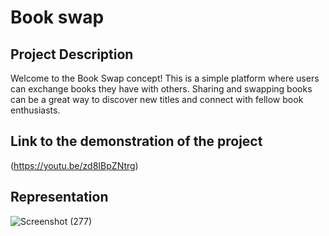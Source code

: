 # Book swap

## Project Description

Welcome to the Book Swap concept! This is a simple platform where users can exchange books they have with others. Sharing and swapping books can be a great way to discover new titles and connect with fellow book enthusiasts.

## Link to the demonstration of the project
(https://youtu.be/zd8IBpZNtrg)

## Representation

![Screenshot (277)](https://github.com/Firoz-Thapa/BookSwap/assets/154414703/2677b72a-d26a-42d5-9b5a-e79a3de6c72d)
